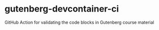 # gutenberg-devcontainer-ci
GitHub Action for validating the code blocks in Gutenberg course material
